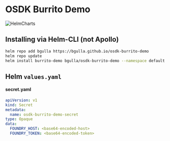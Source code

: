 # OSDK Burrito Demo

![HelmCharts](/static/screenshot.png?raw=true) 

## Installing via Helm-CLI (not Apollo)
```bash
helm repo add bgulla https://bgulla.github.io/osdk-burrito-demo
helm repo update
helm install burrito-demo bgulla/osdk-burrito-demo --namespace default --set image.repository=bgulla/burrito-hunter
```

## Helm `values.yaml`
<!-- helm-docs -->

#### secret.yaml
```yaml
apiVersion: v1
kind: Secret
metadata:
  name: osdk-burrito-demo-secret
type: Opaque
data:
  FOUNDRY_HOST: <base64-encoded-host>
  FOUNDRY_TOKEN: <base64-encoded-token>
```
